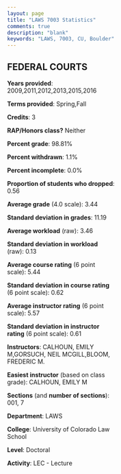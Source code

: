 ```yaml
---
layout: page
title: "LAWS 7003 Statistics"
comments: true
description: "blank"
keywords: "LAWS, 7003, CU, Boulder"
--- 
```

<head>
<script src="https://ajax.googleapis.com/ajax/libs/jquery/2.1.3/jquery.min.js"></script>
<script src="https://dl.dropboxusercontent.com/s/pc42nxpaw1ea4o9/highcharts.js?dl=0"></script>
<!-- <script src="../assets/js/highcharts.js"></script> -->
<style type="text/css">@font-face {
	font-family: "Bebas Neue";
	src: url(https://www.filehosting.org/file/details/544349/BebasNeue%20Regular.otf) format("opentype");
	}
	h1.Bebas { 
		font-family: "Bebas Neue", Verdana, Tahoma;
	}
</style>
</head>
<body>
	<div id="container" style="float: right; width: 45%; height: 88%; margin-left: 2.5%; margin-right: 2.5%;"></div>
	<script language="JavaScript">
		$(document).ready(function() {
		var chart = {type: 'column'};
		var title = {text: 'Grade Distribution'};
		var xAxis = {categories: ['A','B','C','D','F'],crosshair: true};
		var yAxis = {min: 0,title: {text: 'Percentage'}};
		var tooltip = {headerFormat: '<center><b><span style="font-size:20px">{point.key}</span></b></center>',
		               pointFormat: '<td style="padding:0"><b>{point.y:.1f}%</b></td>',
		               footerFormat: '</table>',shared: true,useHTML: true};
		var plotOptions = {column: {pointPadding: 0.0,borderWidth: 0}};  
		var credits = {enabled: false};var series= [{name: 'Percent',data: [43.43,54.29,1.14,0.57,0.57,]}];
		var json = {};
		json.chart = chart;
		json.title = title;
		json.tooltip = tooltip;
		json.xAxis = xAxis;
		json.yAxis = yAxis;  
		json.series = series;
		json.plotOptions = plotOptions;  
		json.credits = credits;
		$('#container').highcharts(json);
	});
	</script>
</body>
			   
## FEDERAL COURTS

**Years provided**: 2009,2011,2012,2013,2015,2016

**Terms provided**: Spring,Fall

**Credits**: 3

**RAP/Honors class?** Neither

**Percent grade**: 98.81%

**Percent withdrawn**: 1.1%

**Percent incomplete**: 0.0%

**Proportion of students who dropped**: 0.56

**Average grade** (4.0 scale): 3.44

**Standard deviation in grades**: 11.19

**Average workload** (raw): 3.46

**Standard deviation in workload** (raw): 0.13

**Average course rating** (6 point scale): 5.44

**Standard deviation in course rating** (6 point scale): 0.62

**Average instructor rating** (6 point scale): 5.57

**Standard deviation in instructor rating** (6 point scale): 0.61

**Instructors**: CALHOUN, EMILY M,GORSUCH, NEIL MCGILL,BLOOM, FREDERIC M.

**Easiest instructor** (based on class grade): CALHOUN, EMILY M

**Sections** (and **number of sections**): 001, 7

**Department**: LAWS

**College**: University of Colorado Law School

**Level**: Doctoral

**Activity**: LEC - Lecture